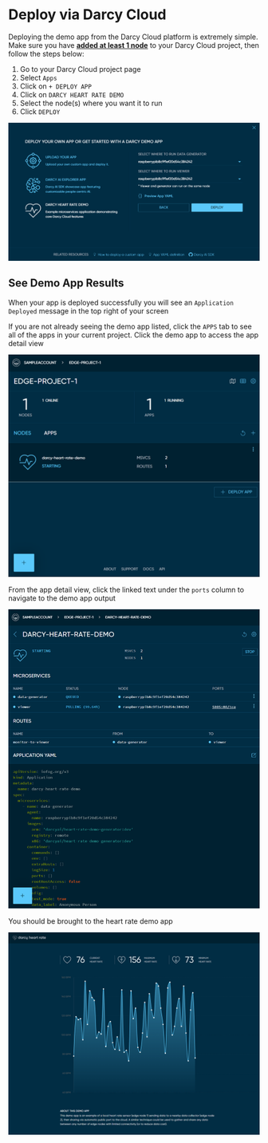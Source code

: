 # Deploy via Darcy Cloud

Deploying the demo app from the Darcy Cloud platform is extremely simple. Make sure you have [**added at least 1 node**](../nodes/get-started-add-node.md) to your Darcy Cloud project, then follow the steps below:

1. Go to your Darcy Cloud project page
2. Select `Apps`
3. Click on `+ DEPLOY APP`
4. Click on `DARCY HEART RATE DEMO`
5. Select the node(s) where you want it to run
6. Click `DEPLOY`

![Application Deployment Page](../../../.gitbook/assets/12done.png)

## See Demo App Results

When your app is deployed successfully you will see an `Application Deployed` message in the top right of your screen

If you are not already seeing the demo app listed, click the `APPS` tab to see all of the apps in your current project. Click the demo app to access the app detail view

![Project Details View](../../../.gitbook/assets/13done.png)

From the app detail view, click the linked text under the `ports` column to navigate to the demo app output

![Application Detail View](../../../.gitbook/assets/14done.png)

You should be brought to the heart rate demo app

![ Application Example Output](../../../.gitbook/assets/15done.png)
